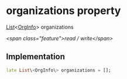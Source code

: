 


# organizations property







[List](https:api.flutter.dev/flutter/dart-core/List-class.html)&lt;[OrgInfo](../../models_organization_org_info/OrgInfo-class.md)\> organizations
  
_\<span class="feature"\>read / write\</span\>_






## Implementation

```dart
late List\<OrgInfo\> organizations = [];
```







